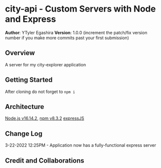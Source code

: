 # city-api - Custom Servers with Node and Express

**Author**: YTyler Egashira
**Version**: 1.0.0 (increment the patch/fix version number if you make more commits past your first submission)

## Overview

A server for my city-explorer application

## Getting Started

After cloning  do not forget to `npm i`

## Architecture

[Node.js v16.14.2](https://nodejs.org/en/), 
[npm v8.3.2](https://docs.npmjs.com/)
[expressJS](http://expressjs.com/en/4x/api.html)

## Change Log

3-22-2022 12:25PM - Application now has a fully-functional express server

## Credit and Collaborations

